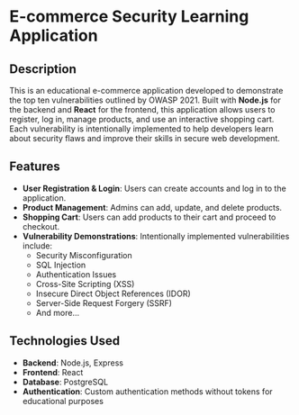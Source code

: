 # E-commerce Security Learning Application

## Description

This is an educational e-commerce application developed to demonstrate the top ten vulnerabilities outlined by OWASP 2021. Built with **Node.js** for the backend and **React** for the frontend, this application allows users to register, log in, manage products, and use an interactive shopping cart. Each vulnerability is intentionally implemented to help developers learn about security flaws and improve their skills in secure web development.

## Features

- **User Registration & Login**: Users can create accounts and log in to the application.
- **Product Management**: Admins can add, update, and delete products.
- **Shopping Cart**: Users can add products to their cart and proceed to checkout.
- **Vulnerability Demonstrations**: Intentionally implemented vulnerabilities include:
  - Security Misconfiguration
  - SQL Injection
  - Authentication Issues
  - Cross-Site Scripting (XSS)
  - Insecure Direct Object References (IDOR)
  - Server-Side Request Forgery (SSRF)
  - And more...

## Technologies Used

- **Backend**: Node.js, Express
- **Frontend**: React
- **Database**: PostgreSQL
- **Authentication**: Custom authentication methods without tokens for educational purposes

